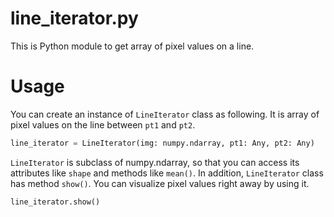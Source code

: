 # line_iterator.py
This is Python module to get array of pixel values on a line.

# Usage
You can create an instance of `LineIterator` class as following.
It is array of pixel values on the line between `pt1` and `pt2`. 
```py
line_iterator = LineIterator(img: numpy.ndarray, pt1: Any, pt2: Any)
```

`LineIterator` is subclass of numpy.ndarray, so that you can access its attributes like `shape` and methods like `mean()`.
In addition, `LineIterator` class has method `show()`.
You can visualize pixel values right away by using it.
```py
line_iterator.show()
```
